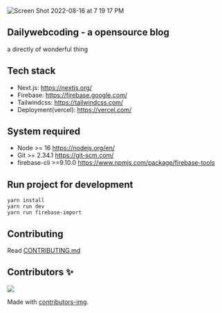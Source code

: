 ![Screen Shot 2022-08-16 at 7 19 17 PM](https://user-images.githubusercontent.com/52232579/184878565-00572333-b0cc-4e7e-90cc-238ec3fa3cbc.png)

## Dailywebcoding - a opensource blog

a directly of wonderful thing

## Tech stack

-   Next.js: https://nextjs.org/
-   Firebase: https://firebase.google.com/
-   Tailwindcss: https://tailwindcss.com/
-   Deployment(vercel): https://vercel.com/

## System required

-   Node >= 16 https://nodejs.org/en/
-   Git >= 2.34.1 https://git-scm.com/
-   firebase-cli >=9.10.0 https://www.npmjs.com/package/firebase-tools

## Run project for development

```
yarn install
yarn run dev
yarn run firebase-import
```

## Contributing

Read [CONTRIBUTING.md](CONTRIBUTING.md)

## Contributors ✨

<a href = "https://github.com/Tanu-N-Prabhu/Python/graphs/contributors">
  <img src = "https://contrib.rocks/image?repo=Chensokheng/dailywebcoding"/>
</a>

Made with [contributors-img](https://contrib.rocks).
